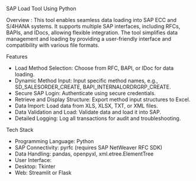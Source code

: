 SAP Load Tool Using Python

Overview : 
This tool enables seamless data loading into SAP ECC and S/4HANA systems. It supports multiple SAP interfaces, including RFCs, BAPIs, and IDocs, allowing flexible integration. The tool simplifies data management and loading by providing a user-friendly interface and compatibility with various file formats.

Features
- Load Method Selection: Choose from RFC, BAPI, or IDoc for data loading.
- Dynamic Method Input: Input specific method names, e.g., SD_SALESORDER_CREATE, BAPI_INTERNALORDRGRP_CREATE.
- Secure SAP Login: Authenticate using secure credentials.
- Retrieve and Display Structure: Export method input structures to Excel.
- Data Import: Load data from XLS, XLSX, TXT, or XML files.
- Data Validation and Load: Validate data and load it into SAP.
- Detailed Logging: Log all transactions for audit and troubleshooting.

Tech Stack
- Programming Language: Python
- SAP Connectivity: pyrfc (requires SAP NetWeaver RFC SDK)
- Data Handling: pandas, openpyxl, xml.etree.ElementTree
- User Interface:
- Desktop: Tkinter
- Web: Streamlit or Flask
